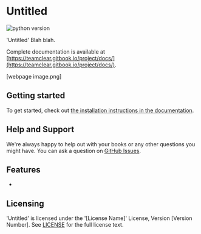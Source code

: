 # Untitled

![python version](https://img.shields.io/pypi/pyversions/icrawler.svg)

'Untitled' Blah blah.

Complete documentation is available at  [https://teamclear.gitbook.io/project/docs/](https://teamclear.gitbook.io/project/docs/).



[webpage image.png]





## Getting started

To get started, check out [the installation instructions in the documentation](docs/setup.md).


## Help and Support

We're always happy to help out with your books or any other questions you might have. You can ask a question on [GitHub Issues](https://github.com/taking/TeamClear/issues).

## Features

- 

## Licensing

'Untitled' is licensed under the '[License Name]' License, Version [Version Number]. See [LICENSE](LICENSE) for the full license text.



